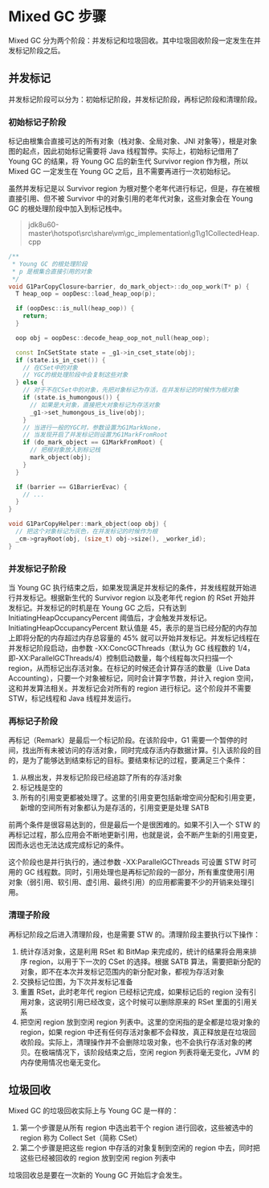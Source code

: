# Mixed GC 步骤

Mixed GC 分为两个阶段：并发标记和垃圾回收。其中垃圾回收阶段一定发生在并发标记阶段之后。

## 并发标记

并发标记阶段可以分为：初始标记阶段，并发标记阶段，再标记阶段和清理阶段。

### 初始标记子阶段

标记由根集合直接可达的所有对象（栈对象、全局对象、JNI 对象等），根是对象图的起点，因此初始标记需要将 Java 线程暂停。实际上，初始标记借用了 Young GC 的结果，将 Young GC 后的新生代 Survivor region 作为根，所以 Mixed GC 一定发生在 Young GC 之后，且不需要再进行一次初始标记。

虽然并发标记是以 Survivor region 为根对整个老年代进行标记，但是，存在被根直接引用、但不被 Survivor 中的对象引用的老年代对象，这些对象会在 Young GC 的根处理阶段中加入到标记栈中。

> jdk8u60-master\hotspot\src\share\vm\gc_implementation\g1\g1CollectedHeap.cpp

```cpp
/**
 * Young GC 的根处理阶段
 * p 是根集合直接引用的对象
 */
void G1ParCopyClosure<barrier, do_mark_object>::do_oop_work(T* p) {
  T heap_oop = oopDesc::load_heap_oop(p);

  if (oopDesc::is_null(heap_oop)) {
    return;
  }

  oop obj = oopDesc::decode_heap_oop_not_null(heap_oop);

  const InCSetState state = _g1->in_cset_state(obj);
  if (state.is_in_cset()) {
    // 在CSet中的对象
    // YGC的根处理阶段中会复制这些对象
  } else {
    // 对于不在CSet中的对象，先把对象标记为存活，在并发标记的时候作为根对象
    if (state.is_humongous()) {
      // 如果是大对象，直接把大对象标记为存活对象
      _g1->set_humongous_is_live(obj);
    }
    // 当进行一般的YGC时，参数设置为G1MarkNone，
    // 当发现开启了并发标记则设置为G1MarkFromRoot
    if (do_mark_object == G1MarkFromRoot) {
      // 把根对象放入到标记栈
      mark_object(obj);
    }
  }

  if (barrier == G1BarrierEvac) {
    // ...
  }
}

void G1ParCopyHelper::mark_object(oop obj) {
  // 把这个对象标记为灰色，在并发标记的时候作为根
  _cm->grayRoot(obj, (size_t) obj->size(), _worker_id);
}
```

### 并发标记子阶段

当 Young GC 执行结束之后，如果发现满足并发标记的条件，并发线程就开始进行并发标记。根据新生代的 Survivor region 以及老年代 region 的 RSet 开始并发标记。并发标记的时机是在 Young GC 之后，只有达到 InitiatingHeapOccupancyPercent 阈值后，才会触发并发标记。InitiatingHeapOccupancyPercent 默认值是 45，表示的是当已经分配的内存加上即将分配的内存超过内存总容量的 45% 就可以开始并发标记。并发标记线程在并发标记阶段启动，由参数 -XX:ConcGCThreads（默认为 GC 线程数的 1/4，即-XX:ParallelGCThreads/4）控制启动数量，每个线程每次只扫描一个 region，从而标记出存活对象。在标记的时候还会计算存活的数量（Live Data Accounting），只要一个对象被标记，同时会计算字节数，并计入 region 空间，这和并发算法相关。并发标记会对所有的 region 进行标记。这个阶段并不需要 STW，标记线程和 Java 线程并发运行。

### 再标记子阶段

再标记（Remark）是最后一个标记阶段。在该阶段中，G1 需要一个暂停的时间，找出所有未被访问的存活对象，同时完成存活内存数据计算。引入该阶段的目的，是为了能够达到结束标记的目标。要结束标记的过程，要满足三个条件：

1. 从根出发，并发标记阶段已经追踪了所有的存活对象
2. 标记栈是空的
3. 所有的引用变更都被处理了。这里的引用变更包括新增空间分配和引用变更，新增的空间所有对象都认为是存活的，引用变更是处理 SATB

前两个条件是很容易达到的，但是最后一个是很困难的。如果不引入一个 STW 的再标记过程，那么应用会不断地更新引用，也就是说，会不断产生新的引用变更，因而永远也无法达成完成标记的条件。

这个阶段也是并行执行的，通过参数 -XX:ParallelGCThreads 可设置 STW 时可用的 GC 线程数。同时，引用处理也是再标记阶段的一部分，所有重度使用引用对象（弱引用、软引用、虚引用、最终引用）的应用都需要不少的开销来处理引用。

### 清理子阶段

再标记阶段之后进入清理阶段，也是需要 STW 的。清理阶段主要执行以下操作：

1. 统计存活对象，这是利用 RSet 和 BitMap 来完成的，统计的结果将会用来排序 region，以用于下一次的 CSet 的选择。根据 SATB 算法，需要把新分配的对象，即不在本次并发标记范围内的新分配对象，都视为存活对象
2. 交换标记位图，为下次并发标记准备
3. 重置 RSet，此时老年代 region 已经标记完成，如果标记后的 region 没有引用对象，这说明引用已经改变，这个时候可以删除原来的 RSet 里面的引用关系
4. 把空闲 region 放到空闲 region 列表中。这里的空闲指的是全都是垃圾对象的 region，如果 region 中还有任何存活对象都不会释放，真正释放是在垃圾回收阶段。实际上，清理操作并不会删除垃圾对象，也不会执行存活对象的拷贝。在极端情况下，该阶段结束之后，空闲 region 列表将毫无变化，JVM 的内存使用情况也毫无变化。

## 垃圾回收

Mixed GC 的垃圾回收实际上与 Young GC 是一样的：

1. 第一个步骤是从所有 region 中选出若干个 region 进行回收，这些被选中的 region 称为 Collect Set（简称 CSet）
2. 第二个步骤是把这些 region 中存活的对象复制到空闲的 region 中去，同时把这些已经被回收的 region 放到空闲 region 列表中

垃圾回收总是要在一次新的 Young GC 开始后才会发生。
